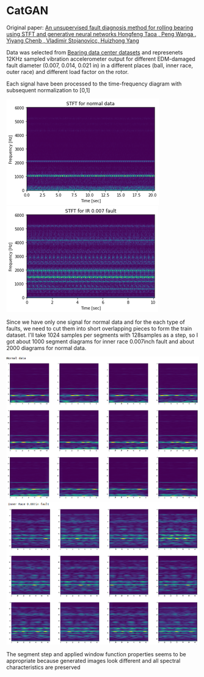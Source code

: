 # CatGAN

Original
paper: [An unsupervised fault diagnosis method for rolling bearing using STFT and generative neural networks Hongfeng Taoa , Peng Wanga , Yiyang Chenb , Vladimir Stojanovicc, Huizhong Yang](https://sci-hub.ru/https://www.sciencedirect.com/science/article/abs/pii/S0016003220302544)

Data was selected
from [Bearing data center datasets](https://engineering.case.edu/bearingdatacenter/12k-drive-end-bearing-fault-data) and
represenets 12KHz sampled vibration accelerometer output for different EDM-damaged fault diameter (0.007, 0.014, 0.021
in) in a different places (ball, inner race, outer race) and different load factor on the rotor.

Each signal have been processed to the time-frequency diagram with subsequent normalization to [0,1]

![](doc/Normal.png?raw=true "Title")
![](doc/IR7.png?raw=true "Title")

Since we have only one signal for normal data and for the each type of faults, we need to cut them into short
overlapping pieces to form the train dataset. I'll take 1024 samples per segments with 128samples as a step, so I got
about 1000 segment diagrams for inner race 0.007inch fault and about 2000 diagrams for normal data.

![](doc/training_set_none.png?raw=true "Title")
![](doc/training_set_ir7.png?raw=true "Title")

The segment step and applied window function properties seems to be appropriate because generated images look different and all spectral characteristics are preserved
